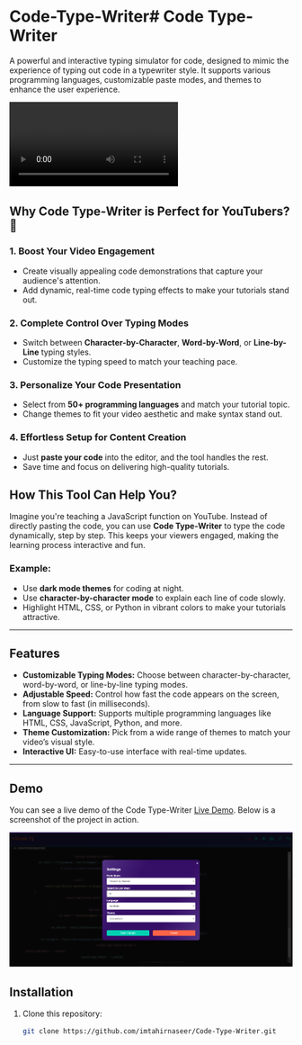 # Code-Type-Writer# Code Type-Writer

A powerful and interactive typing simulator for code, designed to mimic the experience of typing out code in a typewriter style. It supports various programming languages, customizable paste modes, and themes to enhance the user experience.

![Code Type-Writer](code.mp4)

## **Why Code Type-Writer is Perfect for YouTubers?** 🎥  

### **1. Boost Your Video Engagement**  
- Create visually appealing code demonstrations that capture your audience's attention.  
- Add dynamic, real-time code typing effects to make your tutorials stand out.

### **2. Complete Control Over Typing Modes**  
- Switch between **Character-by-Character**, **Word-by-Word**, or **Line-by-Line** typing styles.  
- Customize the typing speed to match your teaching pace.

### **3. Personalize Your Code Presentation**  
- Select from **50+ programming languages** and match your tutorial topic.  
- Change themes to fit your video aesthetic and make syntax stand out.

### **4. Effortless Setup for Content Creation**  
- Just **paste your code** into the editor, and the tool handles the rest.  
- Save time and focus on delivering high-quality tutorials.

## **How This Tool Can Help You?**  

Imagine you're teaching a JavaScript function on YouTube. Instead of directly pasting the code, you can use **Code Type-Writer** to type the code dynamically, step by step. This keeps your viewers engaged, making the learning process interactive and fun.

### **Example:**  
- Use **dark mode themes** for coding at night.  
- Use **character-by-character mode** to explain each line of code slowly.  
- Highlight HTML, CSS, or Python in vibrant colors to make your tutorials attractive.

---

## Features

- **Customizable Typing Modes:** Choose between character-by-character, word-by-word, or line-by-line typing modes.
- **Adjustable Speed:** Control how fast the code appears on the screen, from slow to fast (in milliseconds).
- **Language Support:** Supports multiple programming languages like HTML, CSS, JavaScript, Python, and more.
- **Theme Customization:** Pick from a wide range of themes to match your video’s visual style.
- **Interactive UI:** Easy-to-use interface with real-time updates.

---
## Demo

You can see a live demo of the Code Type-Writer [Live Demo](hhtps://imtahirnaseer.github.io/Code-Type-Writer/). Below is a screenshot of the project in action.

![Live Demo Screenshot](code.png)

## Installation

1. Clone this repository:
   ```bash
   git clone https://github.com/imtahirnaseer/Code-Type-Writer.git
